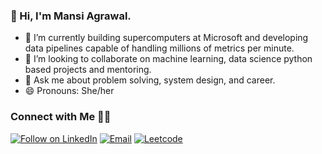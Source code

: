 <!--
**mansi1597/mansi1597** is a ✨ _special_ ✨ repository because its `README.md` (this file) appears on your GitHub profile.
-->

### 👋 Hi, I'm Mansi Agrawal. 

- 🔭 I’m currently building supercomputers at Microsoft and developing data pipelines capable of handling millions of metrics per minute.
- 👯 I’m looking to collaborate on machine learning, data science python based projects and mentoring.
- 💬 Ask me about problem solving, system design, and career.
- 😄 Pronouns: She/her

### Connect with Me 🤝🏻
  <a href="https://www.linkedin.com/in/mansi-agrawal-1501/"><img title="Follow on LinkedIn" src="https://img.shields.io/badge/LinkedIn-0077B5?style=for-the-badge&logo=linkedin&logoColor=white"/></a>
  <a href="mailto:mansiagrawal.1597@gmail.com"><img title="Email" src="https://img.shields.io/badge/Gmail-D14836?style=for-the-badge&logo=gmail&logoColor=white"/></a> 
  <a href="https://leetcode.com/mansi_ag/"><img title="Leetcode" src="https://img.shields.io/badge/Leetcode-F9A825?style=for-the-badge&logo=leetcode&logoColor=white"/></a>  
  
